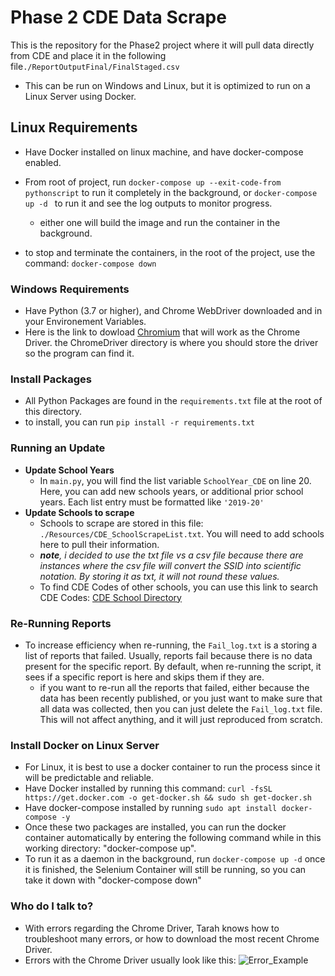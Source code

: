 # Phase 2 CDE Data Scrape #

This is the repository for the Phase2 project where it will pull data directly from CDE and place it in the following file```./ReportOutputFinal/FinalStaged.csv```
* This can be run on Windows and Linux, but it is optimized to run on a Linux Server using Docker.

## Linux Requirements ##
* Have Docker installed on linux machine, and have docker-compose enabled.
* From root of project, run  ```docker-compose up --exit-code-from pythonscript``` to run it completely in the background, or ```docker-compose up -d ``` to run it and see the log outputs to monitor progress.
  - either one will build the image and run the container in the background.
    
* to stop and terminate the containers, in the root of the project, use the command: ```docker-compose down```

### Windows Requirements ###

* Have Python (3.7 or higher), and Chrome WebDriver downloaded and in your Environement Variables.
* Here is the link to dowload [Chromium](https://chromedriver.chromium.org/downloads) that will work as the Chrome Driver. the ChromeDriver directory is where you should store the driver so the program can find it.

### Install Packages ###
* All Python Packages are found in the ```requirements.txt``` file at the root of this directory.
* to install, you can run ```pip install -r requirements.txt```


### Running an Update ###

* **Update School Years**
  - In ```main.py```, you will find the list variable ```SchoolYear_CDE``` on line 20. Here, you can add new schools years, or additional prior school years. Each list entry must be formatted like ```'2019-20'```
* **Update Schools to scrape** 
  - Schools to scrape are stored in this file: ```./Resources/CDE_SchoolScrapeList.txt```. You will need to add schools here to pull their information.  
  - _**note**, i decided to use the txt file vs a csv file because there are instances where the csv file will convert the SSID into scientific notation. By storing it as txt, it will not round these values._
  - To find CDE Codes of other schools, you can use this link to search CDE Codes:  [CDE School Directory](https://www.cde.ca.gov/schooldirectory/)
### Re-Running Reports ###
* To increase efficiency when re-running, the ```Fail_log.txt``` is a storing a list of reports that failed. Usually, reports fail because there is no data present for the specific report. By default, when re-running the script, it sees if a specific report is here and skips them if they are. 
  * if you want to re-run all the reports that failed, either because the data has been recently published, or you just want to make sure that all data was collected, then you can just delete the ```Fail_log.txt``` file. This will not affect anything, and it will just reproduced from scratch.  

### Install Docker on Linux Server ###
* For Linux, it is best to use a docker container to run the process since it will be predictable and reliable.
* Have Docker installed by running this command: ```curl -fsSL https://get.docker.com -o get-docker.sh && sudo sh get-docker.sh```
* Have docker-compose installed by running ```sudo apt install docker-compose -y```
* Once these two packages are installed, you can run the docker container automatically by entering the following command while in this working directory: "docker-compose up". 
* To run it as a daemon in the background, run ```docker-compose up -d```
once it is finished, the Selenium Container will still be running, so you can take it down with "docker-compose down"
### Who do I talk to? ###

* With errors regarding the Chrome Driver, Tarah knows how to troubleshoot many errors, or how to download the most recent Chrome Driver.
* Errors with the Chrome Driver usually look like this: ![Error_Example](Error_Example.png)
